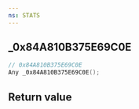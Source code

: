 ```yaml
---
ns: STATS
---
```

## _0x84A810B375E69C0E

```c
// 0x84A810B375E69C0E
Any _0x84A810B375E69C0E();
```


## Return value
